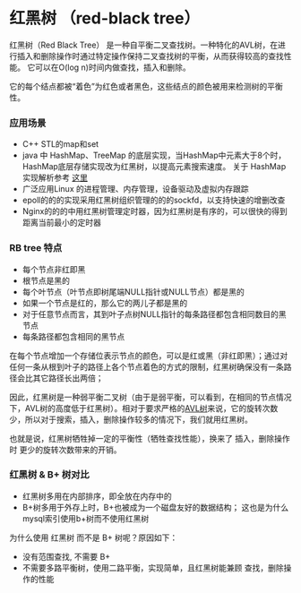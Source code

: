 # 红黑树 （red-black tree）

红黑树（Red Black Tree） 是一种自平衡二叉查找树。一种特化的AVL树，在进行插入和删除操作时通过特定操作保持二叉查找树的平衡，从而获得较高的查找性能。 它可以在O(log n)时间内做查找，插入和删除。

它的每个结点都被“着色”为红色或者黑色，这些结点的颜色被用来检测树的平衡性。


### 应用场景

* C++ STL的map和set
* java 中 HashMap、TreeMap 的底层实现，当HashMap中元素大于8个时，HashMap底层存储实现改为红黑树，以提高元素搜索速度。
关于 HashMap 实现解析参考 [这里](../../3%20HashTable/HashMap%20in%20Java.md)
* 广泛应用Linux 的进程管理、内存管理，设备驱动及虚拟内存跟踪
* epoll的的的实现采用红黑树组织管理的的的sockfd，以支持快速的增删改查
* Nginx的的的中用红黑树管理定时器，因为红黑树是有序的，可以很快的得到距离当前最小的定时器


### RB tree 特点

* 每个节点非红即黑
* 根节点是黑的
* 每个叶节点（叶节点即树尾端NULL指针或NULL节点）都是黑的
* 如果一个节点是红的，那么它的两儿子都是黑的
* 对于任意节点而言，其到叶子点树NULL指针的每条路径都包含相同数目的黑节点
* 每条路径都包含相同的黑节点


在每个节点增加一个存储位表示节点的颜色，可以是红或黑（非红即黑）；通过对任何一条从根到叶子的路径上各个节点着色的方式的限制，红黑树确保没有一条路径会比其它路径长出两倍；

因此，红黑树是一种弱平衡二叉树（由于是弱平衡，可以看到，在相同的节点情况下，AVL树的高度低于红黑树）。相对于要求严格的[AVL树](../3-平衡树AVL/README.md)来说，它的旋转次数少，所以对于搜索，插入，删除操作较多的情况下，我们就用红黑树。


也就是说，红黑树牺牲掉一定的平衡性（牺牲查找性能），换来了 插入，删除操作时 更少的旋转次数带来的开销。


### 红黑树 & B+ 树对比

* 红黑树多用在内部排序，即全放在内存中的
* B+树多用于外存上时，B+也被成为一个磁盘友好的数据结构； 这也是为什么 mysql索引使用b+树而不使用红黑树


为什么使用 红黑树 而不是 B+ 树呢？原因如下：

* 没有范围查找, 不需要 B+
* 不需要多路平衡树，使用二路平衡，实现简单，且红黑树能兼顾 查找，删除操作的性能













